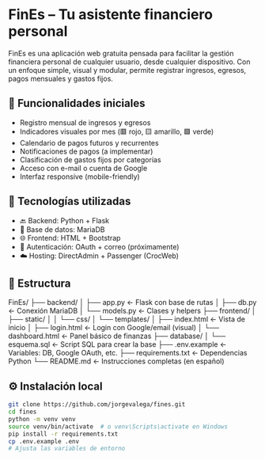 # FinEs – Tu asistente financiero personal

FinEs es una aplicación web gratuita pensada para facilitar la gestión financiera personal de cualquier usuario, desde cualquier dispositivo. Con un enfoque simple, visual y modular, permite registrar ingresos, egresos, pagos mensuales y gastos fijos.

## 🚀 Funcionalidades iniciales

- Registro mensual de ingresos y egresos
- Indicadores visuales por mes (🟥 rojo, 🟨 amarillo, 🟩 verde)
- Calendario de pagos futuros y recurrentes
- Notificaciones de pagos (a implementar)
- Clasificación de gastos fijos por categorías
- Acceso con e-mail o cuenta de Google
- Interfaz responsive (mobile-friendly)

## 🧱 Tecnologías utilizadas

- 🔙 Backend: Python + Flask
- 💽 Base de datos: MariaDB
- 🌐 Frontend: HTML + Bootstrap
- 🔐 Autenticación: OAuth + correo (próximamente)
- ☁️ Hosting: DirectAdmin + Passenger (CrocWeb)

## 📂 Estructura

FinEs/
├── backend/
│   ├── app.py              ← Flask con base de rutas
│   ├── db.py               ← Conexión MariaDB
│   └── models.py           ← Clases y helpers
├── frontend/
│   ├── static/
│   │   └── css/
│   └── templates/
│       ├── index.html      ← Vista de inicio
│       ├── login.html      ← Login con Google/email (visual)
│       └── dashboard.html  ← Panel básico de finanzas
├── database/
│   └── esquema.sql         ← Script SQL para crear la base
├── .env.example            ← Variables: DB, Google OAuth, etc.
├── requirements.txt        ← Dependencias Python
└── README.md               ← Instrucciones completas (en español)

## ⚙️ Instalación local

```bash
git clone https://github.com/jorgevalega/fines.git
cd fines
python -m venv venv
source venv/bin/activate  # o venv\Scripts\activate en Windows
pip install -r requirements.txt
cp .env.example .env
# Ajusta las variables de entorno
```
